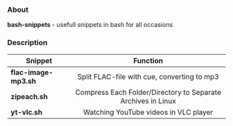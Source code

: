 ### About

**bash-snippets** - usefull snippets in bash for all occasions

### Description

| Snippet       | Function          | 
| ------------- |:-------------:| 
| **flac-image-mp3.sh**	       | Split FLAC-file with cue, converting to mp3 | 
| **zipeach.sh**	       | Compress Each Folder/Directory to Separate Archives in Linux | 
| **yt-vlc.sh**     | Watching YouTube videos in VLC player     | 

